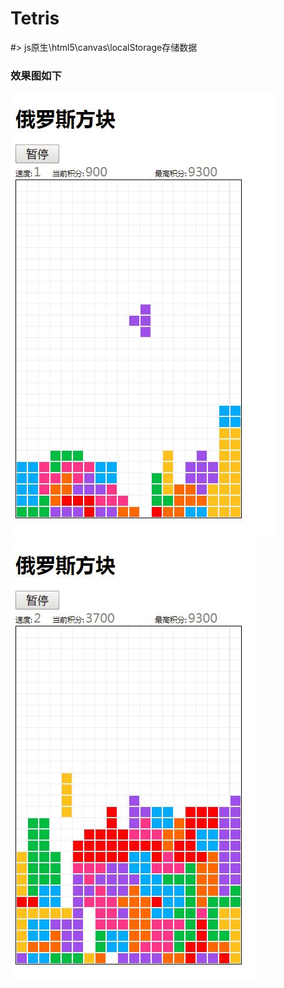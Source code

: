 # Tetris
#> js原生\html5\canvas\localStorage存储数据
###  效果图如下
![效果图1](https://github.com/widewaystudio/Tetris/blob/master/image/1.jpg)
![效果图2](https://github.com/widewaystudio/Tetris/blob/master/image/2.jpg)
